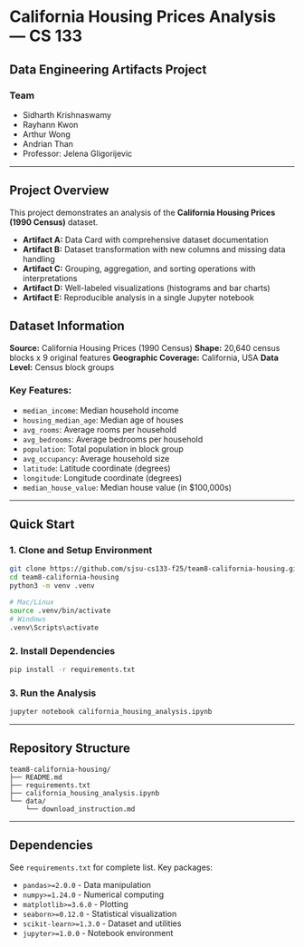 # California Housing Prices Analysis — CS 133
## Data Engineering Artifacts Project

### Team
- Sidharth Krishnaswamy
- Rayhann Kwon
- Arthur Wong
- Andrian Than
- Professor: Jelena Gligorijevic

---

## Project Overview

This project demonstrates an analysis of the **California Housing Prices (1990 Census)** dataset. 

- **Artifact A:** Data Card with comprehensive dataset documentation
- **Artifact B:** Dataset transformation with new columns and missing data handling
- **Artifact C:** Grouping, aggregation, and sorting operations with interpretations
- **Artifact D:** Well-labeled visualizations (histograms and bar charts)
- **Artifact E:** Reproducible analysis in a single Jupyter notebook

## Dataset Information

**Source:** California Housing Prices (1990 Census) 
**Shape:** 20,640 census blocks x 9 original features
**Geographic Coverage:** California, USA
**Data Level:** Census block groups

### Key Features:
- `median_income`: Median household income 
- `housing_median_age`: Median age of houses
- `avg_rooms`: Average rooms per household
- `avg_bedrooms`: Average bedrooms per household
- `population`: Total population in block group
- `avg_occupancy`: Average household size
- `latitude`: Latitude coordinate (degrees)
- `longitude`: Longitude coordinate (degrees)
- `median_house_value`: Median house value (in $100,000s)

---

## Quick Start

### 1. Clone and Setup Environment
```bash
git clone https://github.com/sjsu-cs133-f25/team8-california-housing.git
cd team8-california-housing
python3 -m venv .venv

# Mac/Linux
source .venv/bin/activate
# Windows
.venv\Scripts\activate
```

### 2. Install Dependencies
```bash
pip install -r requirements.txt
```

### 3. Run the Analysis
```bash
jupyter notebook california_housing_analysis.ipynb
```

---

## Repository Structure

```
team8-california-housing/
├── README.md                          
├── requirements.txt                   
├── california_housing_analysis.ipynb                        
└── data/
    └── download_instruction.md        
```

---
## Dependencies

See `requirements.txt` for complete list. Key packages:
- `pandas>=2.0.0` - Data manipulation
- `numpy>=1.24.0` - Numerical computing
- `matplotlib>=3.6.0` - Plotting
- `seaborn>=0.12.0` - Statistical visualization
- `scikit-learn>=1.3.0` - Dataset and utilities
- `jupyter>=1.0.0` - Notebook environment
